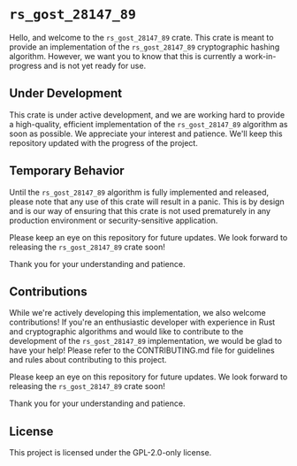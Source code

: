 # `rs_gost_28147_89`
Hello, and welcome to the `rs_gost_28147_89` crate. This crate is meant to provide an implementation of the `rs_gost_28147_89` cryptographic hashing algorithm. However, we want you to know that this is currently a work-in-progress and is not yet ready for use.

## Under Development
This crate is under active development, and we are working hard to provide a high-quality, efficient implementation of the `rs_gost_28147_89` algorithm as soon as possible. We appreciate your interest and patience. We'll keep this repository updated with the progress of the project.

## Temporary Behavior
Until the `rs_gost_28147_89` algorithm is fully implemented and released, please note that any use of this crate will result in a panic. This is by design and is our way of ensuring that this crate is not used prematurely in any production environment or security-sensitive application.

Please keep an eye on this repository for future updates. We look forward to releasing the `rs_gost_28147_89` crate soon!

Thank you for your understanding and patience.

## Contributions
While we're actively developing this implementation, we also welcome contributions! If you're an enthusiastic developer with experience in Rust and cryptographic algorithms and would like to contribute to the development of the `rs_gost_28147_89` implementation, we would be glad to have your help! Please refer to the CONTRIBUTING.md file for guidelines and rules about contributing to this project.

Please keep an eye on this repository for future updates. We look forward to releasing the `rs_gost_28147_89` crate soon!

Thank you for your understanding and patience.

## License
This project is licensed under the GPL-2.0-only license.
